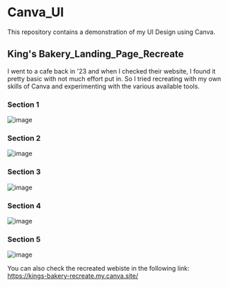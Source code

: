 # Canva_UI
This repository contains a demonstration of my UI Design using Canva.

## King's Bakery_Landing_Page_Recreate
I went to a cafe back in '23 and when I checked their website, I found it pretty basic with not much effort put in. So I tried recreating with my own skills of Canva and experimenting with the various available tools. 

### Section 1

![image](https://github.com/KankanD/Canva_UI/assets/141005322/e62bc9e7-8d75-4a7e-9d6f-5934b3cb90dd)

### Section 2

![image](https://github.com/KankanD/Canva_UI/assets/141005322/715b9469-a7bc-46db-929f-3a4c45de0a7c)

### Section 3

![image](https://github.com/KankanD/Canva_UI/assets/141005322/727ede5a-0011-42b6-b87c-d586260e45c6)

### Section 4

![image](https://github.com/KankanD/Canva_UI/assets/141005322/0a7916ec-2571-4669-9544-015bae58643c)

### Section 5

![image](https://github.com/KankanD/Canva_UI/assets/141005322/ad37388e-926f-40ca-8032-5479d01294cc)

You can also check the recreated webiste in the following link: https://kings-bakery-recreate.my.canva.site/




